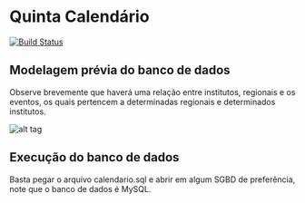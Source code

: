 # Quinta Calendário

[![Build Status](https://travis-ci.org/cleydsonjr/quinta-calendario.svg?branch=master)](https://travis-ci.org/cleydsonjr/quinta-calendario)

## Modelagem prévia do banco de dados

Observe brevemente que haverá uma relação entre institutos, regionais e os eventos, os quais pertencem a determinadas regionais e determinados institutos.

![alt tag](https://github.com/cleydsonjr/quinta-calendario/Fernando/calendario.png)

## Execução do banco de dados
Basta pegar o arquivo calendario.sql e abrir em algum SGBD de preferência, note que o banco de dados é MySQL.
